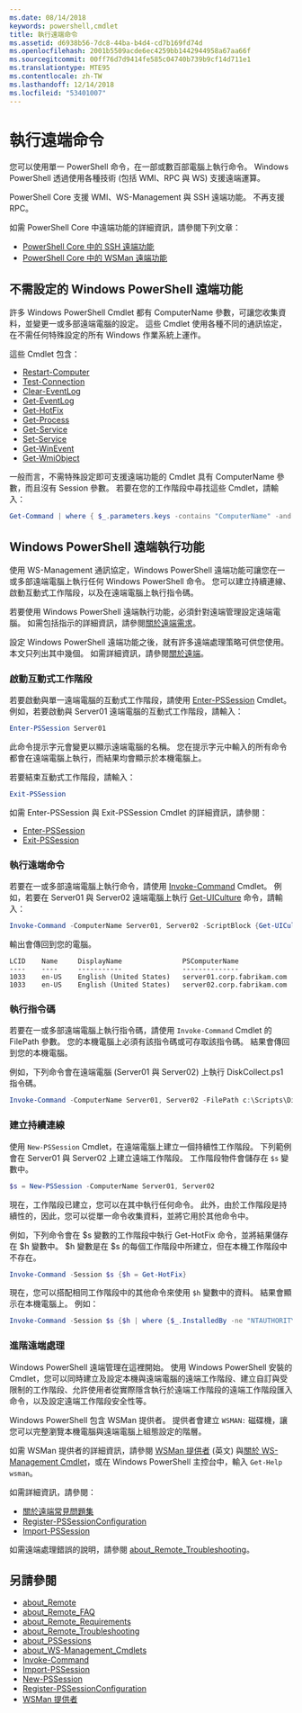 ```yaml
---
ms.date: 08/14/2018
keywords: powershell,cmdlet
title: 執行遠端命令
ms.assetid: d6938b56-7dc8-44ba-b4d4-cd7b169fd74d
ms.openlocfilehash: 2001b5509acde6ec4259bb1442944958a67aa66f
ms.sourcegitcommit: 00ff76d7d9414fe585c04740b739b9cf14d711e1
ms.translationtype: MTE95
ms.contentlocale: zh-TW
ms.lasthandoff: 12/14/2018
ms.locfileid: "53401007"
---
```

# <a name="running-remote-commands"></a>執行遠端命令

您可以使用單一 PowerShell 命令，在一部或數百部電腦上執行命令。 Windows PowerShell 透過使用各種技術 (包括 WMI、RPC 與 WS) 支援遠端運算。

PowerShell Core 支援 WMI、WS-Management 與 SSH 遠端功能。 不再支援 RPC。

如需 PowerShell Core 中遠端功能的詳細資訊，請參閱下列文章：

- [PowerShell Core 中的 SSH 遠端功能][ssh-remoting]
- [PowerShell Core 中的 WSMan 遠端功能][wsman-remoting]

## <a name="windows-powershell-remoting-without-configuration"></a>不需設定的 Windows PowerShell 遠端功能

許多 Windows PowerShell Cmdlet 都有 ComputerName 參數，可讓您收集資料，並變更一或多部遠端電腦的設定。 這些 Cmdlet 使用各種不同的通訊協定，在不需任何特殊設定的所有 Windows 作業系統上運作。

這些 Cmdlet 包含：

- [Restart-Computer](/powershell/module/microsoft.powershell.management/restart-computer)
- [Test-Connection](/powershell/module/microsoft.powershell.management/test-connection)
- [Clear-EventLog](/powershell/module/microsoft.powershell.management/clear-eventlog)
- [Get-EventLog](/powershell/module/microsoft.powershell.management/get-eventlog)
- [Get-HotFix](/powershell/module/microsoft.powershell.management/get-hotfix)
- [Get-Process](/powershell/module/microsoft.powershell.management/get-process)
- [Get-Service](/powershell/module/microsoft.powershell.management/get-service)
- [Set-Service](/powershell/module/microsoft.powershell.management/set-service)
- [Get-WinEvent](/powershell/module/microsoft.powershell.diagnostics/get-winevent)
- [Get-WmiObject](/powershell/module/microsoft.powershell.management/get-wmiobject)

一般而言，不需特殊設定即可支援遠端功能的 Cmdlet 具有 ComputerName 參數，而且沒有 Session 參數。 若要在您的工作階段中尋找這些 Cmdlet，請輸入：

```powershell
Get-Command | where { $_.parameters.keys -contains "ComputerName" -and $_.parameters.keys -notcontains "Session"}
```

## <a name="windows-powershell-remoting"></a>Windows PowerShell 遠端執行功能

使用 WS-Management 通訊協定，Windows PowerShell 遠端功能可讓您在一或多部遠端電腦上執行任何 Windows PowerShell 命令。 您可以建立持續連線、啟動互動式工作階段，以及在遠端電腦上執行指令碼。

若要使用 Windows PowerShell 遠端執行功能，必須針對遠端管理設定遠端電腦。
如需包括指示的詳細資訊，請參閱[關於遠端需求](/powershell/module/microsoft.powershell.core/about/about_remote_requirements)。

設定 Windows PowerShell 遠端功能之後，就有許多遠端處理策略可供您使用。
本文只列出其中幾個。 如需詳細資訊，請參閱[關於遠端](/powershell/module/microsoft.powershell.core/about/about_remote)。

### <a name="start-an-interactive-session"></a>啟動互動式工作階段

若要啟動與單一遠端電腦的互動式工作階段，請使用 [Enter-PSSession](/powershell/module/microsoft.powershell.core/enter-pssession) Cmdlet。
例如，若要啟動與 Server01 遠端電腦的互動式工作階段，請輸入：

```powershell
Enter-PSSession Server01
```

此命令提示字元會變更以顯示遠端電腦的名稱。 您在提示字元中輸入的所有命令都會在遠端電腦上執行，而結果均會顯示於本機電腦上。

若要結束互動式工作階段，請輸入：

```powershell
Exit-PSSession
```

如需 Enter-PSSession 與 Exit-PSSession Cmdlet 的詳細資訊，請參閱：

- [Enter-PSSession](/powershell/module/microsoft.powershell.core/enter-pssession)
- [Exit-PSSession](/powershell/module/microsoft.powershell.core/exit-pssession)

### <a name="run-a-remote-command"></a>執行遠端命令

若要在一或多部遠端電腦上執行命令，請使用 [Invoke-Command](/powershell/module/microsoft.powershell.core/invoke-command) Cmdlet。 例如，若要在 Server01 與 Server02 遠端電腦上執行 [Get-UICulture](/powershell/module/microsoft.powershell.utility/get-uiculture) 命令，請輸入：

```powershell
Invoke-Command -ComputerName Server01, Server02 -ScriptBlock {Get-UICulture}
```

輸出會傳回到您的電腦。

```output
LCID    Name     DisplayName               PSComputerName
----    ----     -----------               --------------
1033    en-US    English (United States)   server01.corp.fabrikam.com
1033    en-US    English (United States)   server02.corp.fabrikam.com
```

### <a name="run-a-script"></a>執行指令碼

若要在一或多部遠端電腦上執行指令碼，請使用 `Invoke-Command` Cmdlet 的 FilePath 參數。 您的本機電腦上必須有該指令碼或可存取該指令碼。 結果會傳回到您的本機電腦。

例如，下列命令會在遠端電腦 (Server01 與 Server02) 上執行 DiskCollect.ps1 指令碼。

```powershell
Invoke-Command -ComputerName Server01, Server02 -FilePath c:\Scripts\DiskCollect.ps1
```

### <a name="establish-a-persistent-connection"></a>建立持續連線

使用 `New-PSSession` Cmdlet，在遠端電腦上建立一個持續性工作階段。 下列範例會在 Server01 與 Server02 上建立遠端工作階段。 工作階段物件會儲存在 `$s` 變數中。

```powershell
$s = New-PSSession -ComputerName Server01, Server02
```

現在，工作階段已建立，您可以在其中執行任何命令。 此外，由於工作階段是持續性的，因此，您可以從單一命令收集資料，並將它用於其他命令中。

例如，下列命令會在 $s 變數的工作階段中執行 Get-HotFix 命令，並將結果儲存在 $h 變數中。 $h 變數是在 $s 的每個工作階段中所建立，但在本機工作階段中不存在。

```powershell
Invoke-Command -Session $s {$h = Get-HotFix}
```

現在，您可以搭配相同工作階段中的其他命令來使用 `$h` 變數中的資料。 結果會顯示在本機電腦上。 例如：

```powershell
Invoke-Command -Session $s {$h | where {$_.InstalledBy -ne "NTAUTHORITY\SYSTEM"}}
```

### <a name="advanced-remoting"></a>進階遠端處理

Windows PowerShell 遠端管理在這裡開始。 使用 Windows PowerShell 安裝的 Cmdlet，您可以同時建立及設定本機與遠端電腦的遠端工作階段、建立自訂與受限制的工作階段、允許使用者從實際隱含執行於遠端工作階段的遠端工作階段匯入命令，以及設定遠端工作階段安全性等。

Windows PowerShell 包含 WSMan 提供者。 提供者會建立 `WSMAN:` 磁碟機，讓您可以完整瀏覽本機電腦與遠端電腦上組態設定的階層。

如需 WSMan 提供者的詳細資訊，請參閱 [WSMan 提供者](https://technet.microsoft.com/library/dd819476.aspx) \(英文\) 與[關於 WS-Management Cmdlet](/powershell/module/microsoft.powershell.core/about/about_ws-management_cmdlets)，或在 Windows PowerShell 主控台中，輸入 `Get-Help wsman`。

如需詳細資訊，請參閱：

- [關於遠端常見問題集](https://technet.microsoft.com/library/dd315359.aspx)
- [Register-PSSessionConfiguration](https://go.microsoft.com/fwlink/?LinkId=821508)
- [Import-PSSession](https://go.microsoft.com/fwlink/?LinkId=821821)

如需遠端處理錯誤的說明，請參閱 [about_Remote_Troubleshooting](https://technet.microsoft.com/library/dd347642.aspx)。

## <a name="see-also"></a>另請參閱

- [about_Remote](https://technet.microsoft.com/library/9b4a5c87-9162-4adf-bdfe-fbc80b9b8970)
- [about_Remote_FAQ](https://technet.microsoft.com/library/e23702fd-9415-4a98-9975-390a4d3adc42)
- [about_Remote_Requirements](https://technet.microsoft.com/library/da213949-134c-4741-b307-81f4492ba1bd)
- [about_Remote_Troubleshooting](https://technet.microsoft.com/library/2f890148-8578-49ed-85ea-79a489dd6317)
- [about_PSSessions](https://technet.microsoft.com/library/7a9b4e0e-fa1b-47b0-92f6-6e2995d70acb)
- [about_WS-Management_Cmdlets](https://technet.microsoft.com/library/6ed3370a-ea10-45a5-9493-696aeace27ed)
- [Invoke-Command](/powershell/module/microsoft.powershell.core/invoke-command)
- [Import-PSSession](https://go.microsoft.com/fwlink/?LinkId=821821)
- [New-PSSession](https://go.microsoft.com/fwlink/?LinkId=821498)
- [Register-PSSessionConfiguration](https://go.microsoft.com/fwlink/?LinkId=821508)
- [WSMan 提供者](https://technet.microsoft.com/library/66fe1241-e08f-49ca-832f-a84c33ca8735)

[wsman-remoting]: WSMan-Remoting-in-PowerShell-Core.md
[ssh-remoting]: SSH-Remoting-in-PowerShell-Core.md